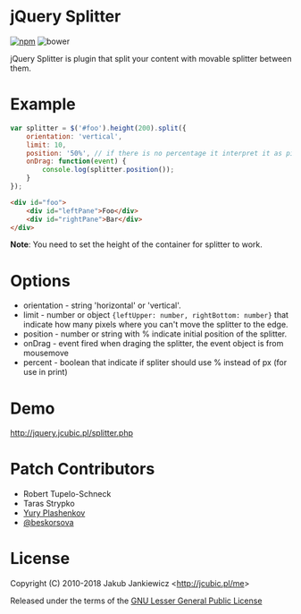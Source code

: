 # jQuery Splitter

[![npm](https://img.shields.io/badge/npm-0.27.1-blue.svg)](https://www.npmjs.com/package/jquery.splitter)
![bower](https://img.shields.io/badge/bower-0.27.1-yellow.svg)

jQuery Splitter is plugin that split your content with movable splitter between them.


# Example

```javascript
var splitter = $('#foo').height(200).split({
    orientation: 'vertical',
    limit: 10,
    position: '50%', // if there is no percentage it interpret it as pixels
    onDrag: function(event) {
        console.log(splitter.position());
    }
});
```

```html
<div id="foo">
    <div id="leftPane">Foo</div>
    <div id="rightPane">Bar</div>
</div>
```

**Note**: You need to set the height of the container for splitter to work.

# Options

* orientation - string 'horizontal' or 'vertical'.
* limit - number or object `{leftUpper: number, rightBottom: number}` that indicate how many pixels where you can't move the splitter to the edge.
* position - number or string with % indicate initial position of the splitter.
* onDrag - event fired when draging the splitter, the event object is from mousemove
* percent - boolean that indicate if spliter should use % instead of px (for use in print)

# Demo

<http://jquery.jcubic.pl/splitter.php>

# Patch Contributors

* Robert Tupelo-Schneck
* Taras Strypko
* [Yury Plashenkov](https://github.com/plashenkov)
* [@beskorsova](https://github.com/beskorsova)

# License

Copyright (C) 2010-2018 Jakub Jankiewicz &lt;<http://jcubic.pl/me>&gt;

Released under the terms of the [GNU Lesser General Public License](http://www.gnu.org/licenses/lgpl.html)
